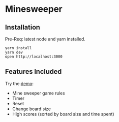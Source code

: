 # Minesweeper

## Installation

Pre-Req: latest node and yarn installed.

```
yarn install
yarn dev
open http://localhost:3000
```

## Features Included

Try the [demo](https://minesweeperjest-3s76qciij.now.sh):

* Mine sweeper game rules
* Timer
* Reset
* Change board size
* High scores (sorted by board size and time spent)


